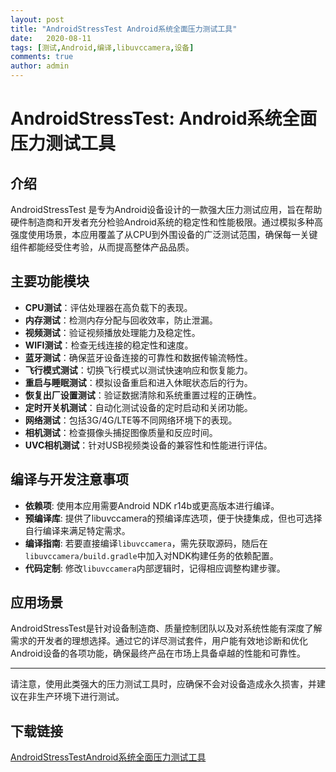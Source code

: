```yaml
---
layout: post
title: "AndroidStressTest Android系统全面压力测试工具"
date:   2020-08-11
tags: [测试,Android,编译,libuvccamera,设备]
comments: true
author: admin
---
```

# AndroidStressTest: Android系统全面压力测试工具

## 介绍

AndroidStressTest 是专为Android设备设计的一款强大压力测试应用，旨在帮助硬件制造商和开发者充分检验Android系统的稳定性和性能极限。通过模拟多种高强度使用场景，本应用覆盖了从CPU到外围设备的广泛测试范围，确保每一关键组件都能经受住考验，从而提高整体产品品质。

## 主要功能模块

- **CPU测试**：评估处理器在高负载下的表现。
- **内存测试**：检测内存分配与回收效率，防止泄漏。
- **视频测试**：验证视频播放处理能力及稳定性。
- **WIFI测试**：检查无线连接的稳定性和速度。
- **蓝牙测试**：确保蓝牙设备连接的可靠性和数据传输流畅性。
- **飞行模式测试**：切换飞行模式以测试快速响应和恢复能力。
- **重启与睡眠测试**：模拟设备重启和进入休眠状态后的行为。
- **恢复出厂设置测试**：验证数据清除和系统重置过程的正确性。
- **定时开关机测试**：自动化测试设备的定时启动和关闭功能。
- **网络测试**：包括3G/4G/LTE等不同网络环境下的表现。
- **相机测试**：检查摄像头捕捉图像质量和反应时间。
- **UVC相机测试**：针对USB视频类设备的兼容性和性能进行评估。
  
## 编译与开发注意事项

- **依赖项**: 使用本应用需要Android NDK r14b或更高版本进行编译。
- **预编译库**: 提供了libuvccamera的预编译库选项，便于快捷集成，但也可选择自行编译来满足特定需求。
- **编译指南**: 若要直接编译`libuvccamera`，需先获取源码，随后在`libuvccamera/build.gradle`中加入对NDK构建任务的依赖配置。
- **代码定制**: 修改`libuvccamera`内部逻辑时，记得相应调整构建步骤。

## 应用场景

AndroidStressTest是针对设备制造商、质量控制团队以及对系统性能有深度了解需求的开发者的理想选择。通过它的详尽测试套件，用户能有效地诊断和优化Android设备的各项功能，确保最终产品在市场上具备卓越的性能和可靠性。

---

请注意，使用此类强大的压力测试工具时，应确保不会对设备造成永久损害，并建议在非生产环境下进行测试。

## 下载链接

[AndroidStressTestAndroid系统全面压力测试工具](https://pan.quark.cn/s/62d7f95f0b17)